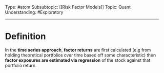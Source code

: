 Type: #atom
Subsubtopic: [[Risk Factor Models]]
Topic: Quant 
Understanding: #Exploratory 

----
# Definition

In the **time series approach**, **factor returns** are first calculated (e.g from holding theoretical portfolios over time based off some characteristic) then **factor exposures are estimated via regression** of the stock against that portfolio return.
